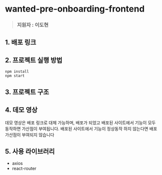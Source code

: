 # wanted-pre-onboarding-frontend

> ### 지원자 : 이도현

## 1. 배포 링크

## 2. 프로젝트 실행 방법
```
npm install
npm start
```

## 3. 프로젝트 구조


## 4. 데모 영상

데모 영상은 배포 링크로 대체 가능하며, 배포가 되었고 배포된 사이트에서 기능이 모두 동작하면 가산점이 부여됩니다.
배포된 사이트에서 기능이 정상동작 하지 않는다면 배포 가산점이 부여되지 않습니다

## 5. 사용 라이브러리
- axios
- react-router